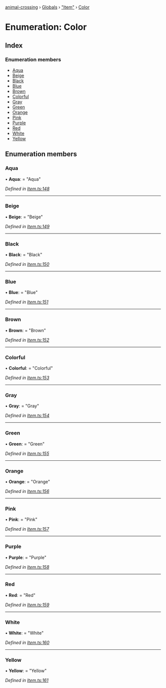 [animal-crossing](../README.md) › [Globals](../globals.md) › ["Item"](../modules/_item_.md) › [Color](_item_.color.md)

# Enumeration: Color

## Index

### Enumeration members

* [Aqua](_item_.color.md#aqua)
* [Beige](_item_.color.md#beige)
* [Black](_item_.color.md#black)
* [Blue](_item_.color.md#blue)
* [Brown](_item_.color.md#brown)
* [Colorful](_item_.color.md#colorful)
* [Gray](_item_.color.md#gray)
* [Green](_item_.color.md#green)
* [Orange](_item_.color.md#orange)
* [Pink](_item_.color.md#pink)
* [Purple](_item_.color.md#purple)
* [Red](_item_.color.md#red)
* [White](_item_.color.md#white)
* [Yellow](_item_.color.md#yellow)

## Enumeration members

###  Aqua

• **Aqua**: = "Aqua"

*Defined in [Item.ts:148](https://github.com/Norviah/animal-crossing/blob/267b9fa/module/types/Item.ts#L148)*

___

###  Beige

• **Beige**: = "Beige"

*Defined in [Item.ts:149](https://github.com/Norviah/animal-crossing/blob/267b9fa/module/types/Item.ts#L149)*

___

###  Black

• **Black**: = "Black"

*Defined in [Item.ts:150](https://github.com/Norviah/animal-crossing/blob/267b9fa/module/types/Item.ts#L150)*

___

###  Blue

• **Blue**: = "Blue"

*Defined in [Item.ts:151](https://github.com/Norviah/animal-crossing/blob/267b9fa/module/types/Item.ts#L151)*

___

###  Brown

• **Brown**: = "Brown"

*Defined in [Item.ts:152](https://github.com/Norviah/animal-crossing/blob/267b9fa/module/types/Item.ts#L152)*

___

###  Colorful

• **Colorful**: = "Colorful"

*Defined in [Item.ts:153](https://github.com/Norviah/animal-crossing/blob/267b9fa/module/types/Item.ts#L153)*

___

###  Gray

• **Gray**: = "Gray"

*Defined in [Item.ts:154](https://github.com/Norviah/animal-crossing/blob/267b9fa/module/types/Item.ts#L154)*

___

###  Green

• **Green**: = "Green"

*Defined in [Item.ts:155](https://github.com/Norviah/animal-crossing/blob/267b9fa/module/types/Item.ts#L155)*

___

###  Orange

• **Orange**: = "Orange"

*Defined in [Item.ts:156](https://github.com/Norviah/animal-crossing/blob/267b9fa/module/types/Item.ts#L156)*

___

###  Pink

• **Pink**: = "Pink"

*Defined in [Item.ts:157](https://github.com/Norviah/animal-crossing/blob/267b9fa/module/types/Item.ts#L157)*

___

###  Purple

• **Purple**: = "Purple"

*Defined in [Item.ts:158](https://github.com/Norviah/animal-crossing/blob/267b9fa/module/types/Item.ts#L158)*

___

###  Red

• **Red**: = "Red"

*Defined in [Item.ts:159](https://github.com/Norviah/animal-crossing/blob/267b9fa/module/types/Item.ts#L159)*

___

###  White

• **White**: = "White"

*Defined in [Item.ts:160](https://github.com/Norviah/animal-crossing/blob/267b9fa/module/types/Item.ts#L160)*

___

###  Yellow

• **Yellow**: = "Yellow"

*Defined in [Item.ts:161](https://github.com/Norviah/animal-crossing/blob/267b9fa/module/types/Item.ts#L161)*
